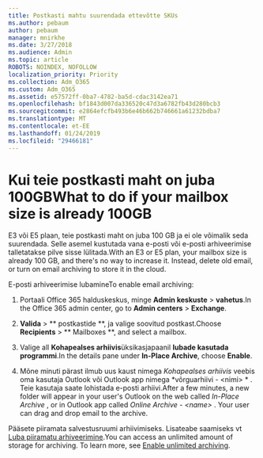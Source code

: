 ```yaml
---
title: Postkasti mahtu suurendada ettevõtte SKUs
ms.author: pebaum
author: pebaum
manager: mnirkhe
ms.date: 3/27/2018
ms.audience: Admin
ms.topic: article
ROBOTS: NOINDEX, NOFOLLOW
localization_priority: Priority
ms.collection: Adm_O365
ms.custom: Adm_O365
ms.assetid: e57572ff-0ba7-4782-ba5d-cdac3142ea71
ms.openlocfilehash: bf1843d007da336520c47d3a6782fb43d280bcb3
ms.sourcegitcommit: e2864efcfb493b6e46b662b746661a61232bdba7
ms.translationtype: MT
ms.contentlocale: et-EE
ms.lasthandoff: 01/24/2019
ms.locfileid: "29466181"
---
```

# <a name="what-to-do-if-your-mailbox-size-is-already-100gb"></a><span data-ttu-id="4a88e-102">Kui teie postkasti maht on juba 100GB</span><span class="sxs-lookup"><span data-stu-id="4a88e-102">What to do if your mailbox size is already 100GB</span></span>

<span data-ttu-id="4a88e-p101">E3 või E5 plaan, teie postkasti maht on juba 100 GB ja ei ole võimalik seda suurendada. Selle asemel kustutada vana e-posti või e-posti arhiveerimise talletatakse pilve sisse lülitada.</span><span class="sxs-lookup"><span data-stu-id="4a88e-p101">With an E3 or E5 plan, your mailbox size is already 100 GB, and there's no way to increase it. Instead, delete old email, or turn on email archiving to store it in the cloud.</span></span> 
  
<span data-ttu-id="4a88e-105">E-posti arhiveerimise lubamine</span><span class="sxs-lookup"><span data-stu-id="4a88e-105">To enable email archiving:</span></span>
  
1. <span data-ttu-id="4a88e-106">Portaali Office 365 halduskeskus, minge **Admin keskuste** \> **vahetus**.</span><span class="sxs-lookup"><span data-stu-id="4a88e-106">In the Office 365 admin center, go to **Admin centers** \> **Exchange**.</span></span> 
    
2. <span data-ttu-id="4a88e-107">**Valida** \> \*\* postkastide \*\*, ja valige soovitud postkast.</span><span class="sxs-lookup"><span data-stu-id="4a88e-107">Choose **Recipients** \> \*\* Mailboxes \*\*, and select a mailbox.</span></span> 
    
3. <span data-ttu-id="4a88e-108">Valige all **Kohapealses arhiivis**üksikasjapaanil **lubade kasutada programmi**.</span><span class="sxs-lookup"><span data-stu-id="4a88e-108">In the details pane under **In-Place Archive**, choose **Enable**.</span></span> 
    
4. <span data-ttu-id="4a88e-p102">Mõne minuti pärast ilmub uus kaust nimega *Kohapealses arhiivis* veebis oma kasutaja Outlook või Outlook app nimega \*võrguarhiivi - \<nimi\> \* . Teie kasutaja saate lohistada e-posti arhiivi.</span><span class="sxs-lookup"><span data-stu-id="4a88e-p102">After a few minutes, a new folder will appear in your user's Outlook on the web called  *In-Place Archive*  , or in Outlook app called  *Online Archive - \<name\>*  . Your user can drag and drop email to the archive.</span></span> 
    
<span data-ttu-id="4a88e-p103">Pääsete piiramata salvestusruumi arhiivimiseks. Lisateabe saamiseks vt [Luba piiramatu arhiveerimine](https://support.office.com/en-us/article/enable-unlimited-archiving-in-office-365-admin-help-e2a789f2-9962-4960-9fd4-a00aa063559e).</span><span class="sxs-lookup"><span data-stu-id="4a88e-p103">You can access an unlimited amount of storage for archiving. To learn more, see [Enable unlimited archiving](https://support.office.com/en-us/article/enable-unlimited-archiving-in-office-365-admin-help-e2a789f2-9962-4960-9fd4-a00aa063559e).</span></span>
  

